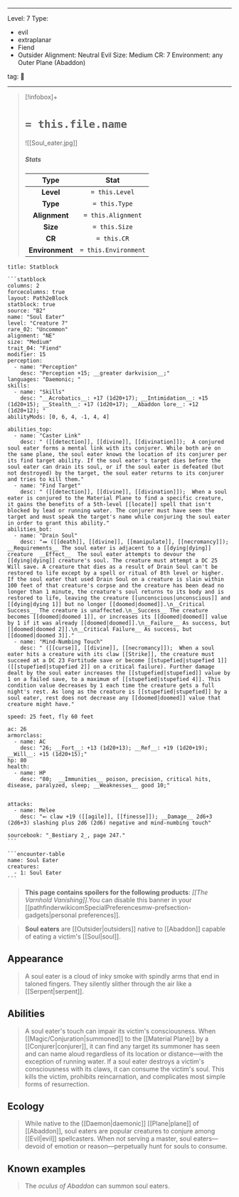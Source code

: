 
---


Level: 7
Type:
- evil
- extraplanar
- Fiend
- Outsider
Alignment: Neutral Evil
Size: Medium
CR: 7
Environment: any Outer Plane (Abaddon)


tag: 👹

---

> [!infobox]+
> #  `= this.file.name`
> ![[Soul_eater.jpg]]
> ##### Stats
> Type | Stat |
> :---:|:---:|
> **Level** | `= this.Level` |
> **Type** | `= this.Type` |
> **Alignment** | `= this.Alignment` |
> **Size** | `= this.Size` |
> **CR** | `= this.CR` |
> **Environment** | `= this.Environment` |




````ad-info
title: Statblock

```statblock
columns: 2
forcecolumns: true
layout: Path2eBlock
statblock: true
source: "B2"
name: "Soul Eater"
level: "Creature 7"
rare_02: "Uncommon"
alignment: "NE"
size: "Medium"
trait_04: "Fiend"
modifier: 15
perception:
  - name: "Perception"
    desc: "Perception +15; __greater darkvision__;"
languages: "Daemonic; "
skills:
  - name: "Skills"
    desc: "__Acrobatics__: +17 (1d20+17); __Intimidation__: +15 (1d20+15); __Stealth__: +17 (1d20+17); __Abaddon lore__: +12 (1d20+12); "
abilityMods: [0, 6, 4, -1, 4, 4]

abilities_top:
  - name: "Caster Link"
    desc: " ([[detection]], [[divine]], [[divination]]);  A conjured soul eater forms a mental link with its conjurer. While both are on the same plane, the soul eater knows the location of its conjurer per its find target ability. If the soul eater's target dies before the soul eater can drain its soul, or if the soul eater is defeated (but not destroyed) by the target, the soul eater returns to its conjurer and tries to kill them."
  - name: "Find Target"
    desc: " ([[detection]], [[divine]], [[divination]]);  When a soul eater is conjured to the Material Plane to find a specific creature, it gains the benefits of a 5th-level [[locate]] spell that isn't blocked by lead or running water. The conjurer must have seen the target and must speak the target's name while conjuring the soul eater in order to grant this ability."
abilities_bot:
  - name: "Drain Soul"
    desc: "⬽ ([[death]], [[divine]], [[manipulate]], [[necromancy]]); __Requirements__ The soul eater is adjacent to a [[dying|dying]] creature  __Effect__  The soul eater attempts to devour the [[dying|dying]] creature's soul. The creature must attempt a DC 25 Will save. A creature that dies as a result of Drain Soul can't be restored to life except by a spell or ritual of 8th level or higher. If the soul eater that used Drain Soul on a creature is slain within 100 feet of that creature's corpse and the creature has been dead no longer than 1 minute, the creature's soul returns to its body and is restored to life, leaving the creature [[unconscious|unconscious]] and [[dying|dying 1]] but no longer [[doomed|doomed]].\n__Critical Success__ The creature is unaffected.\n__Success__ The creature becomes [[doomed|doomed 1]], or increases its [[doomed|doomed]] value by 1 if it was already [[doomed|doomed]].\n__Failure__ As success, but [[doomed|doomed 2]].\n__Critical Failure__ As success, but [[doomed|doomed 3]]."
  - name: "Mind-Numbing Touch"
    desc: " ([[curse]], [[divine]], [[necromancy]]);  When a soul eater hits a creature with its claw [[Strike]], the creature must succeed at a DC 23 Fortitude save or become [[stupefied|stupefied 1]] ([[stupefied|stupefied 2]] on a critical failure). Further damage dealt by the soul eater increases the [[stupefied|stupefied]] value by 1 on a failed save, to a maximum of [[stupefied|stupefied 4]]. This condition value decreases by 1 each time the creature gets a full night's rest. As long as the creature is [[stupefied|stupefied]] by a soul eater, rest does not decrease any [[doomed|doomed]] value that creature might have."

speed: 25 feet, fly 60 feet

ac: 26
armorclass:
  - name: AC
    desc: "26; __Fort__: +13 (1d20+13); __Ref__: +19 (1d20+19); __Will__: +15 (1d20+15);"
hp: 80
health:
  - name: HP
    desc: "80;  __Immunities__ poison, precision, critical hits, disease, paralyzed, sleep; __Weaknesses__ good 10;"


attacks:
  - name: Melee
    desc: "⬻ claw +19 ([[agile]], [[finesse]]); __Damage__ 2d6+3 (2d6+3) slashing plus 2d6 (2d6) negative and mind-numbing touch"

sourcebook: "_Bestiary 2_, page 247."
```

```encounter-table
name: Soul Eater
creatures:
  - 1: Soul Eater
```

````



> **This page contains spoilers for the following products**: *[[The Varnhold Vanishing]]*.You can disable this banner in your [[pathfinderwikicomSpecialPreferencesmw-prefsection-gadgets|personal preferences]].


> **Soul eaters** are [[Outsider|outsiders]] native to [[Abaddon]] capable of eating a victim's [[Soul|soul]].



## Appearance

> A soul eater is a cloud of inky smoke with spindly arms that end in taloned fingers. They silently slither through the air like a [[Serpent|serpent]].


## Abilities

> A soul eater's touch can impair its victim's consciousness. When [[Magic/Conjuration|summoned]] to the [[Material Plane]] by a [[Conjurer|conjurer]], it can find any target its summoner has seen and can name aloud regardless of its location or distance—with the exception of running water.
> If a soul eater destroys a victim's consciousness with its claws, it can consume the victim's soul. This kills the victim, prohibits reincarnation, and complicates most simple forms of resurrection.


## Ecology

> While native to the [[Daemon|daemonic]] [[Plane|plane]] of [[Abaddon]], soul eaters are popular creatures to conjure among [[Evil|evil]] spellcasters. When not serving a master, soul eaters—devoid of emotion or reason—perpetually hunt for souls to consume.


## Known examples

> The *oculus of Abaddon* can summon soul eaters.









